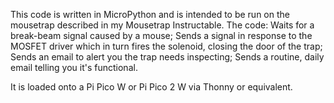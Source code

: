 This code is written in MicroPython and is intended to be run on the mousetrap described in my Mousetrap Instructable.
The code:
Waits for a break-beam signal caused by a mouse;
Sends a signal in response to the MOSFET driver which in turn fires the solenoid, closing the door of the trap;
Sends an email to alert you the trap needs inspecting;
Sends a routine, daily email telling you it's functional.

It is loaded onto a Pi Pico W or Pi Pico 2 W via Thonny or equivalent.
